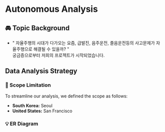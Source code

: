 # Autonomous Analysis

## 🚘 Topic Background
- " 자율주행의 시대가 다가오는 요즘, 급발진, 음주운전, 졸음운전등의 사고문제가 자율주행으로 해결될 수 있을까? " <br>
  궁금증으로부터 저희의 프로젝트가 시작되었습니다.

## Data Analysis Strategy
### 📌 Scope Limitation 
To streamline our analysis, we defined the scope as follows:
- **South Korea:** Seoul  
- **United States:** San Francisco  

### 💡 ER Diagram


  


